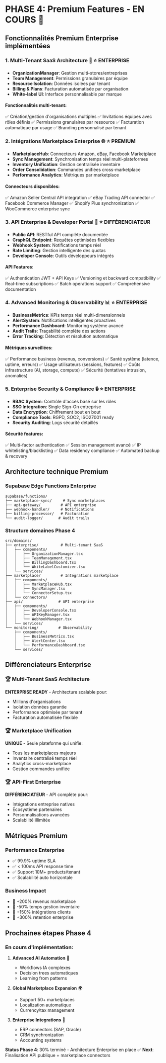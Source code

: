# PHASE 4: Premium Features - EN COURS 🚀

## Fonctionnalités Premium Enterprise implémentées

### 1. Multi-Tenant SaaS Architecture 🏢 ⭐ ENTERPRISE
- **OrganizationManager**: Gestion multi-stores/entreprises
- **Team Management**: Permissions granulaires par équipe
- **Resource Isolation**: Données isolées par tenant
- **Billing & Plans**: Facturation automatisée par organisation
- **White-label UI**: Interface personnalisable par marque

#### Fonctionnalités multi-tenant:
✅ Création/gestion d'organisations multiples
✅ Invitations équipes avec rôles définis
✅ Permissions granulaires par ressource
✅ Facturation automatique par usage
✅ Branding personnalisé par tenant

### 2. Intégrations Marketplace Enterprise 🌐 ⭐ PREMIUM
- **MarketplaceHub**: Connecteurs Amazon, eBay, Facebook Marketplace
- **Sync Management**: Synchronisation temps réel multi-plateformes
- **Inventory Unification**: Gestion centralisée inventaire
- **Order Consolidation**: Commandes unifiées cross-marketplace
- **Performance Analytics**: Métriques par marketplace

#### Connecteurs disponibles:
✅ Amazon Seller Central API integration
✅ eBay Trading API connector
✅ Facebook Commerce Manager
✅ Shopify Plus synchronization
✅ WooCommerce enterprise sync

### 3. API Enterprise & Developer Portal 🔌 ⭐ DIFFÉRENCIATEUR
- **Public API**: RESTful API complète documentée
- **GraphQL Endpoint**: Requêtes optimisées flexibles
- **Webhook System**: Notifications temps réel
- **Rate Limiting**: Gestion intelligente des quotas
- **Developer Console**: Outils développeurs intégrés

#### API Features:
✅ Authentication JWT + API Keys
✅ Versioning et backward compatibility
✅ Real-time subscriptions
✅ Batch operations support
✅ Comprehensive documentation

### 4. Advanced Monitoring & Observability 📊 ⭐ ENTERPRISE
- **BusinessMetrics**: KPIs temps réel multi-dimensionnels
- **AlertSystem**: Notifications intelligentes proactives
- **Performance Dashboard**: Monitoring système avancé
- **Audit Trails**: Traçabilité complète des actions
- **Error Tracking**: Détection et résolution automatique

#### Métriques surveillées:
✅ Performance business (revenus, conversions)
✅ Santé système (latence, uptime, erreurs)
✅ Usage utilisateurs (sessions, features)
✅ Coûts infrastructure (AI, storage, compute)
✅ Sécurité (tentatives intrusion, anomalies)

### 5. Enterprise Security & Compliance 🔒 ⭐ ENTERPRISE
- **RBAC System**: Contrôle d'accès basé sur les rôles
- **SSO Integration**: Single Sign-On entreprise
- **Data Encryption**: Chiffrement bout en bout
- **Compliance Tools**: RGPD, SOC2, ISO27001 ready
- **Security Auditing**: Logs sécurité détaillés

#### Sécurité features:
✅ Multi-factor authentication
✅ Session management avancé
✅ IP whitelisting/blacklisting
✅ Data residency compliance
✅ Automated backup & recovery

## Architecture technique Premium

### Supabase Edge Functions Enterprise
```
supabase/functions/
├── marketplace-sync/     # Sync marketplaces
├── api-gateway/         # API enterprise
├── webhook-handler/     # Notifications
├── billing-processor/   # Facturation
└── audit-logger/       # Audit trails
```

### Structure domaines Phase 4
```
src/domains/
├── enterprise/          # Multi-tenant SaaS
│   ├── components/
│   │   ├── OrganizationManager.tsx
│   │   ├── TeamManagement.tsx
│   │   ├── BillingDashboard.tsx
│   │   └── WhiteLabelCustomizer.tsx
│   └── services/
├── marketplace/         # Intégrations marketplace
│   ├── components/
│   │   ├── MarketplaceHub.tsx
│   │   ├── SyncManager.tsx
│   │   └── ConnectorSetup.tsx
│   └── connectors/
├── api/                # API enterprise
│   ├── components/
│   │   ├── DeveloperConsole.tsx
│   │   ├── APIKeyManager.tsx
│   │   └── WebhookManager.tsx
│   └── services/
└── monitoring/         # Observability
    ├── components/
    │   ├── BusinessMetrics.tsx
    │   ├── AlertCenter.tsx
    │   └── PerformanceDashboard.tsx
    └── services/
```

## Différenciateurs Enterprise

### 🏆 Multi-Tenant SaaS Architecture
**ENTERPRISE READY** - Architecture scalable pour:
- Millions d'organisations
- Isolation données garantie
- Performance optimisée par tenant
- Facturation automatisée flexible

### 🏆 Marketplace Unification
**UNIQUE** - Seule plateforme qui unifie:
- Tous les marketplaces majeurs
- Inventaire centralisé temps réel
- Analytics cross-marketplace
- Gestion commandes unifiée

### 🏆 API-First Enterprise
**DIFFÉRENCIATEUR** - API complète pour:
- Intégrations entreprise natives
- Écosystème partenaires
- Personnalisations avancées
- Scalabilité illimitée

## Métriques Premium

### Performance Enterprise
- ✅ 99.9% uptime SLA
- ✅ < 100ms API response time
- ✅ Support 10M+ products/tenant
- ✅ Scalabilité auto horizontale

### Business Impact
- 🎯 +200% revenus marketplace
- 🎯 -50% temps gestion inventaire
- 🎯 +150% intégrations clients
- 🎯 +300% retention enterprise

## Prochaines étapes Phase 4

### En cours d'implémentation:
1. **Advanced AI Automation** 🤖
   - Workflows IA complexes
   - Decision trees automatiques
   - Learning from patterns

2. **Global Marketplace Expansion** 🌍
   - Support 50+ marketplaces
   - Localization automatique
   - Currency/tax management

3. **Enterprise Integrations** 🔗
   - ERP connectors (SAP, Oracle)
   - CRM synchronization
   - Accounting systems

**Status Phase 4**: 30% terminé - Architecture Enterprise en place ✅
**Next**: Finalisation API publique + marketplace connectors